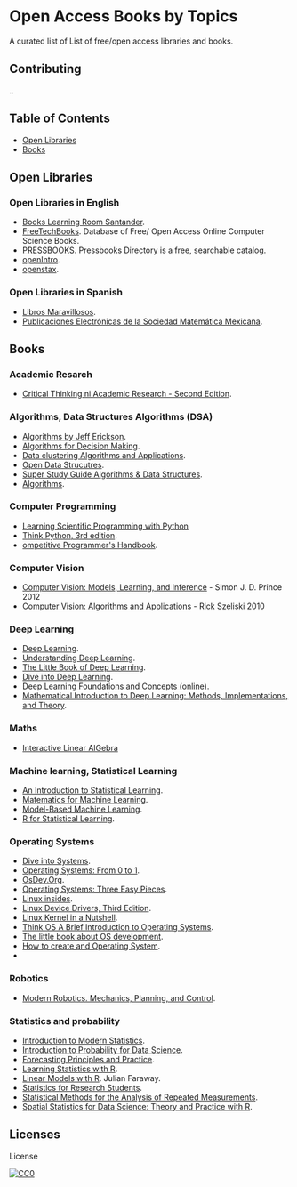 # Open Access Books by Topics

A curated list of List of free/open access libraries and books.

## Contributing

..

## Table of Contents

- [Open Libraries](#open-libraries)
- [Books](#books)

## Open Libraries

### Open Libraries in English
* [Books Learning Room Santander](https://learningroom.becas-santander.com/).
* [FreeTechBooks](http://www.freetechbooks.com/). Database of Free/ Open Access Online Computer Science Books.
* [PRESSBOOKS](https://pressbooks.directory/). Pressbooks Directory is a free, searchable catalog.
* [openIntro](https://www.openintro.org/).
* [openstax](https://openstax.org/).


### Open Libraries in Spanish
* [Libros Maravillosos](http://www.librosmaravillosos.com).
* [Publicaciones Electrónicas de la Sociedad Matemática Mexicana](https://www.pesmm.org.mx/).


## Books

### Academic Resarch
* [Critical Thinking ni Academic Research - Second Edition](https://minnstate.pressbooks.pub/ctar2/).


### Algorithms, Data Structures Algorithms (DSA)
* [Algorithms by Jeff Erickson](https://jeffe.cs.illinois.edu/teaching/algorithms/).
* [Algorithms for Decision Making](https://algorithmsbook.com/).
* [Data clustering Algorithms and Applications](https://haralick.org/ML/data_clustering.pdf).
* [Open Data Strucutres](http://opendatastructures.org/).
* [Super Study Guide Algorithms & Data Structures](https://superstudy.guide/algorithms-data-structures/).
* [Algorithms](https://labuladong.gitbook.io/algo-en).

### Computer Programming
* [Learning Scientific Programming with Python](https://scipython.com/about/the-book/)
* [Think Python, 3rd edition](https://greenteapress.com/wp/think-python-3rd-edition/).
* [ompetitive Programmer's Handbook](https://cses.fi/book.pdf).

### Computer Vision
* [Computer Vision:  Models, Learning, and Inference](http://www.computervisionmodels.com/) - Simon J. D. Prince 2012
* [Computer Vision: Algorithms and Applications](http://szeliski.org/Book/) - Rick Szeliski 2010

### Deep Learning
* [Deep Learning]( https://www.deeplearningbook.org/).
* [Understanding Deep Learning](https://udlbook.github.io/udlbook/).
* [The Little Book of Deep Learning](https://fleuret.org/francois/lbdl.html).
* [Dive into Deep Learning](http://d2l.ai/).
* [Deep Learning Foundations and Concepts (online)](https://www.bishopbook.com/).
* [Mathematical Introduction to Deep Learning: Methods, Implementations, and Theory](https://arxiv.org/abs/2310.20360).

### Maths
* [Interactive Linear AlGebra](https://textbooks.math.gatech.edu/ila/)

### Machine learning, Statistical Learning
* [An Introduction to Statistical Learning](https://www.statlearning.com/).
* [Matematics for Machine Learning](https://mml-book.github.io/).
* [Model-Based Machine Learning](https://www.mbmlbook.com/MBMLbook.pdf). 
* [R for Statistical Learning](https://daviddalpiaz.github.io/r4sl/).

### Operating Systems
* [Dive into Systems](https://diveintosystems.org/).
* [Operating Systems: From 0 to 1](https://github.com/tuhdo/os01).
* [OsDev.Org](https://wiki.osdev.org/).
* [Operating Systems: Three Easy Pieces](https://pages.cs.wisc.edu/~remzi/OSTEP/). 
* [Linux insides](https://0xax.gitbooks.io/linux-insides/content/).
* [Linux Device Drivers, Third Edition](https://lwn.net/Kernel/LDD3/).
* [Linux Kernel in a Nutshell](http://www.kroah.com/lkn/).
* [Think OS A Brief Introduction to Operating Systems](https://www.greenteapress.com/thinkos/index.html).
* [The little book about OS development](http://littleosbook.github.io/).
* [How to create and Operating System](https://samypesse.gitbook.io/how-to-create-an-operating-system).
* 

### Robotics
* [Modern Robotics. Mechanics, Planning, and Control](https://hades.mech.northwestern.edu/images/7/7f/MR.pdf).

### Statistics and probability
* [Introduction to Modern Statistics](https://openintro-ims.netlify.app/).
* [Introduction to Probability for Data Science](https://probability4datascience.com/).
* [Forecasting Principles and Practice](https://otexts.com/fpp3/).
* [Learning Statistics with R](https://learningstatisticswithr.com/).
* [Linear Models with R](https://julianfaraway.github.io/faraway/LMR/). Julian Faraway.
* [Statistics for Research Students](https://open.umn.edu/opentextbooks/textbooks/1191).
* [Statistical Methods for the Analysis of Repeated Measurements](https://link.springer.com/book/10.1007/b97287).
* [Spatial Statistics for Data Science: Theory and Practice with R](https://www.paulamoraga.com/book-spatial/index.html).

## Licenses

License

[![CC0](http://i.creativecommons.org/p/zero/1.0/88x31.png)](http://creativecommons.org/publicdomain/zero/1.0/)
